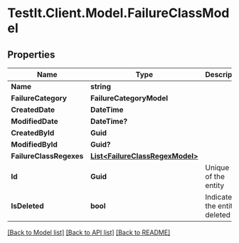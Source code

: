 # TestIt.Client.Model.FailureClassModel

## Properties

Name | Type | Description | Notes
------------ | ------------- | ------------- | -------------
**Name** | **string** |  | [optional] 
**FailureCategory** | **FailureCategoryModel** |  | 
**CreatedDate** | **DateTime** |  | [optional] 
**ModifiedDate** | **DateTime?** |  | [optional] 
**CreatedById** | **Guid** |  | [optional] 
**ModifiedById** | **Guid?** |  | [optional] 
**FailureClassRegexes** | [**List&lt;FailureClassRegexModel&gt;**](FailureClassRegexModel.md) |  | [optional] 
**Id** | **Guid** | Unique ID of the entity | [optional] 
**IsDeleted** | **bool** | Indicates if the entity is deleted | [optional] 

[[Back to Model list]](../README.md#documentation-for-models) [[Back to API list]](../README.md#documentation-for-api-endpoints) [[Back to README]](../README.md)

